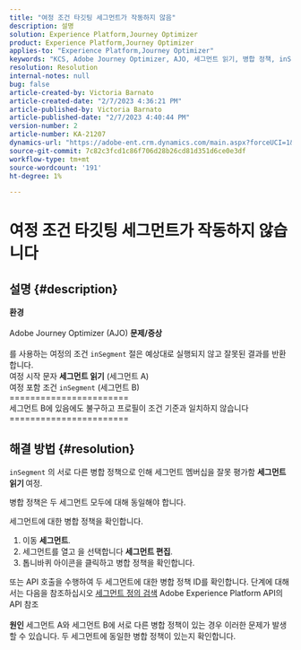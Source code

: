 ```yaml
---
title: "여정 조건 타깃팅 세그먼트가 작동하지 않음"
description: 설명
solution: Experience Platform,Journey Optimizer
product: Experience Platform,Journey Optimizer
applies-to: "Experience Platform,Journey Optimizer"
keywords: "KCS, Adobe Journey Optimizer, AJO, 세그먼트 읽기, 병합 정책, inSegment 절"
resolution: Resolution
internal-notes: null
bug: false
article-created-by: Victoria Barnato
article-created-date: "2/7/2023 4:36:21 PM"
article-published-by: Victoria Barnato
article-published-date: "2/7/2023 4:40:44 PM"
version-number: 2
article-number: KA-21207
dynamics-url: "https://adobe-ent.crm.dynamics.com/main.aspx?forceUCI=1&pagetype=entityrecord&etn=knowledgearticle&id=9e58c589-05a7-ed11-aad1-6045bd0065f9"
source-git-commit: 7c82c3fcd1c86f706d28b26cd81d351d6ce0e3df
workflow-type: tm+mt
source-wordcount: '191'
ht-degree: 1%

---
```


# 여정 조건 타깃팅 세그먼트가 작동하지 않습니다

## 설명 {#description}

<b>환경</b><br> <br>
Adobe Journey Optimizer (AJO)
<b>문제/증상</b><br> <br>
를 사용하는 여정의 조건 `inSegment` 절은 예상대로 실행되지 않고 잘못된 결과를 반환합니다.
<br>여정 시작 문자 <b>세그먼트 읽기</b> (세그먼트 A)
<br>여정 포함 조건 `inSegment` (세그먼트 B)
<br>=======================
<br>세그먼트 B에 있음에도 불구하고 프로필이 조건 기준과 일치하지 않습니다
<br>=======================

## 해결 방법 {#resolution}


`inSegment` 의 서로 다른 병합 정책으로 인해 세그먼트 멤버십을 잘못 평가함 <b>세그먼트 읽기 </b>여정.

병합 정책은 두 세그먼트 모두에 대해 동일해야 합니다.

세그먼트에 대한 병합 정책을 확인합니다.

1. 이동 <b>세그먼트</b>.
2. 세그먼트를 열고 을 선택합니다 <b>세그먼트 편집</b>.
3. 톱니바퀴 아이콘을 클릭하고 병합 정책을 확인합니다.


또는 API 호출을 수행하여 두 세그먼트에 대한 병합 정책 ID를 확인합니다. 단계에 대해서는 다음을 참조하십시오 [세그먼트 정의 검색](https://developer.adobe.com/experience-platform-apis/references/segmentation/#tag/Segment-definitions/operation/retrieveSegmentDefinitionById) Adobe Experience Platform API의 API 참조
<br> <br><b>원인</b>
세그먼트 A와 세그먼트 B에 서로 다른 병합 정책이 있는 경우 이러한 문제가 발생할 수 있습니다. 두 세그먼트에 동일한 병합 정책이 있는지 확인합니다.

